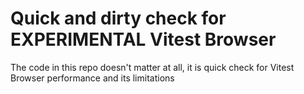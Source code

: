 # Quick and dirty check for EXPERIMENTAL Vitest Browser

The code in this repo doesn't matter at all, it is quick check for Vitest Browser performance and its limitations
